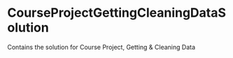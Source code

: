 CourseProjectGettingCleaningDataSolution
========================================

Contains the solution for Course Project, Getting &amp; Cleaning Data
